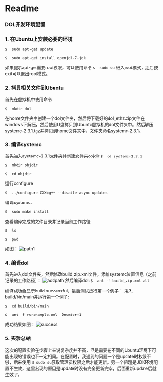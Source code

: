 # Readme
### DOL开发环境配置
### 1. 在Ubuntu上安装必要的环境
`$	sudo apt-get update`

`$ 	sudo apt-get install openjdk-7-jdk`

如果提示apt-get需要root权限，可以使用命令
`$  sudo su`
进入root模式，之后按exit可以退出root模式。

### 2. 拷贝相关文件到Ubuntu
首先在虚拟机中使用命令

`$  mkdir dol`

在home文件夹中创建一个dol文件夹，然后将下载好的dol_ethz.zip文件在windows下解压，然后使用U盘拷贝到Ubuntu虚拟机的dol文件夹中。然后解压systemc-2.3.1.tgz并拷贝到home文件夹中，文件夹命名systemc-2.3.1。

### 3. 编译systemc
首先进入systemc-2.3.1文件夹并新建文件夹objdir
`$  cd systemc-2.3.1`

`$	mkdir objdir`

`$	cd objdir`

运行configure

`$	../configure CXX=g++ --disable-async-updates`


编译systemc:

`$  sudo make install`

查看编译完成的文件目录并记录当前工作路径

`$  ls`

`$  pwd`

如图：
![path1](http://ww2.sinaimg.cn/mw1024/9ccbff0dgw1f8oaxdoca9j20i304umzp.jpg)
### 4. 编译dol
首先进入dol文件夹，然后修改build_zip.xml文件，添加systemc位置信息（之前记录的工作路径）：
![addpath](http://ww3.sinaimg.cn/mw1024/9ccbff0dgw1f8oaxborycj20k002l0tu.jpg)
然后编译dol:
`$	ant -f build_zip.xml all`

编译成功会显示build successful。最后测试运行第一个例子：
进入build/bin/main并运行第一个例子:

`$	cd build/bin/main`

`$	ant -f runexample.xml -Dnumber=1`

成功结果如图：
![success](http://ww4.sinaimg.cn/mw1024/9ccbff0dgw1f8oaxccy9zj20c00bigpf.jpg)

### 5. 实验总结
这次的配置实验在步骤上来说复杂度并不高，但是需要在不同的Ubuntu环境下可能出现的错误也不一定相同。在配置时，我遇到的问题一个是update时权限不够，后来使用 `$ sudo su`获取管理员权限之后才能更新。另一个问题是JDK环境配置不生效，这里出现的原因是update时没有完全更新完毕，后面重新update后就生效了。











